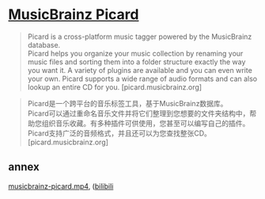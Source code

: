 # [MusicBrainz Picard](https://picard.musicbrainz.org)

> Picard is a cross-platform music tagger powered by the MusicBrainz database.  
> Picard helps you organize your music collection by renaming your music files and sorting them into a folder structure exactly the way you want it. A variety of plugins are available and you can even write your own. Picard supports a wide range of audio formats and can also lookup an entire CD for you. [picard.musicbrainz.org]

> Picard是一个跨平台的音乐标签工具，基于MusicBrainz数据库。  
> Picard可以通过重命名音乐文件并将它们整理到您想要的文件夹结构中，帮助您组织音乐收藏。有多种插件可供使用，您甚至可以编写自己的插件。Picard支持广泛的音频格式，并且还可以为您查找整张CD。 [picard.musicbrainz.org]

## annex

[musicbrainz-picard.mp4](https://scillidan.github.io/media_cheat/opt/musicbrainz-picard.mp4), ([bilibili](https://www.bilibili.com/video/BV18pYBzoEx5)
